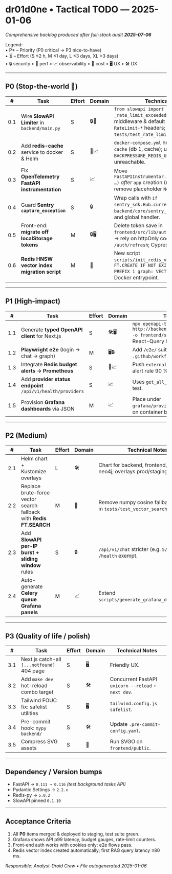 # dr01d0ne • Tactical TODO ― 2025-01-06  
_Comprehensive backlog produced after full-stack audit **2025-07-06**_

Legend:  
• P* – Priority (P0 critical → P3 nice-to-have)  
• ⏳ – Effort (S ≤2 h, M ≤1 day, L ≤3 days, XL >3 days)  
• 🔒 security • 🚀 perf • 📈 observability • 💸 cost • 🖥️ UX • 🛠️ DX

---

## P0 (Stop-the-world 🚒)
| # | Task | Effort | Domain | Technical Notes |
|---|------|--------|--------|-----------------|
| 0.1 | Wire **SlowAPI Limiter** in `backend/main.py` | S | 🔒💸 | `from slowapi import Limiter, _rate_limit_exceeded_handler`; add middleware & default limits; expose `X-RateLimit-*` headers; update tests `tests/test_rate_limit.py`. |
| 0.2 | Add **redis-cache** service to docker & Helm | S | 💸📈 | `docker-compose.yml` new service `redis-cache` (db 1, cache); update `BACKPRESSURE_REDIS_URL`; fail-fast if unreachable. |
| 0.3 | Fix **OpenTelemetry FastAPI instrumentation** | S | 📈 | Move `FastAPIInstrumentor.instrument_app(app, …)` _after_ `app` creation (main.py line ~60); remove placeholder `None`. |
| 0.4 | Guard **Sentry `capture_exception`** | S | 🔒 | Wrap calls with `if sentry_sdk.Hub.current.client:` in `backend/core/sentry_config.py` helpers and global handler. |
| 0.5 | Front-end: **migrate off localStorage tokens** | M | 🔒🖥️ | Delete token save in `frontend/src/lib/auth.ts`; adjust `useAuth` → rely on httpOnly cookies + `/auth/refresh`; Cypress regression. |
| 0.6 | **Redis HNSW vector index migration script** | M | 🚀 | New script `scripts/init_redis_vector_index.py`; `FT.CREATE IF NOT EXISTS embedding_idx PREFIX 1 graph: VECTOR HNSW …`; run in Docker entrypoint. |

---

## P1 (High-impact)
| # | Task | Effort | Domain | Technical Notes |
|---|------|--------|--------|-----------------|
| 1.1 | Generate **typed OpenAPI client** for Next.js | S | 🛠️🖥️ | `npx openapi-typescript http://backend:8000/api/v1/openapi.json -o frontend/src/lib/types/api.ts`; create React-Query hooks scaffold. |
| 1.2 | **Playwright e2e** (login → chat → graph) | M | 🖥️🔒 | Add `/e2e/` suite; integrate in `.github/workflows/ci.yml` matrix. |
| 1.3 | Integrate **Redis budget alerts → Prometheus** | S | 💸📈 | Push `external_api_budget_ratio` gauge; alert rule 90 %. |
| 1.4 | Add **provider status endpoint** `/api/v1/health/providers` | S | 📈 | Uses `get_all_provider_status()`; unit test. |
| 1.5 | Provision **Grafana dashboards** via JSON | M | 📈 | Place under `grafana/provisioning/dashboards`; import on container boot. |

---

## P2 (Medium)
| # | Task | Effort | Domain | Technical Notes |
|---|------|--------|--------|-----------------|
| 2.1 | Helm chart + Kustomize overlays | L | 🛠️ | Chart for backend, frontend, pg, redis, neo4j; overlays prod/staging. |
| 2.2 | Replace brute-force vector search fallback with **Redis FT.SEARCH** | M | 🚀 | Remove numpy cosine fallback; unit test in `tests/test_vector_search.py`. |
| 2.3 | Add **SlowAPI per-IP burst + sliding window** rules | S | 🔒 | `/api/v1/chat` stricter (e.g. `5/10s`); `/health` exempt. |
| 2.4 | Auto-generate **Celery queue Grafana panels** | M | 📈 | Extend `scripts/generate_grafana_dashboard.py`. |

---

## P3 (Quality of life / polish)
| # | Task | Effort | Domain | Technical Notes |
|---|------|--------|--------|-----------------|
| 3.1 | Next.js catch-all `[...notfound]` 404 page | S | 🖥️ | Friendly UX. |
| 3.2 | Add `make dev` hot-reload combo target | S | 🛠️ | Concurrent FastAPI `uvicorn --reload` + `next dev`. |
| 3.3 | Tailwind FOUC fix: safelist utilities | S | 🖥️ | `tailwind.config.js` `safelist`. |
| 3.4 | Pre-commit hook: `mypy backend/` | S | 🛠️ | Update `.pre-commit-config.yaml`. |
| 3.5 | Compress SVG assets | S | 🚀 | Run SVGO on `frontend/public`. |

---

## Dependency / Version bumps
- FastAPI → `0.111 → 0.116` _(test background tasks API)_
- Pydantic Settings → `2.2.x`
- Redis-py → `5.0.2`
- SlowAPI pinned `0.1.10`

---

## Acceptance Criteria
1. All **P0** items merged & deployed to staging, test suite green.  
2. Grafana shows API p99 latency, budget gauges, rate-limit counters.  
3. Front-end auth works with cookies only; e2e flows pass.  
4. Redis vector index created automatically; first RAG query latency ≤80 ms.  

_Responsible: Analyst-Droid Crew • File autogenerated 2025-01-06_
